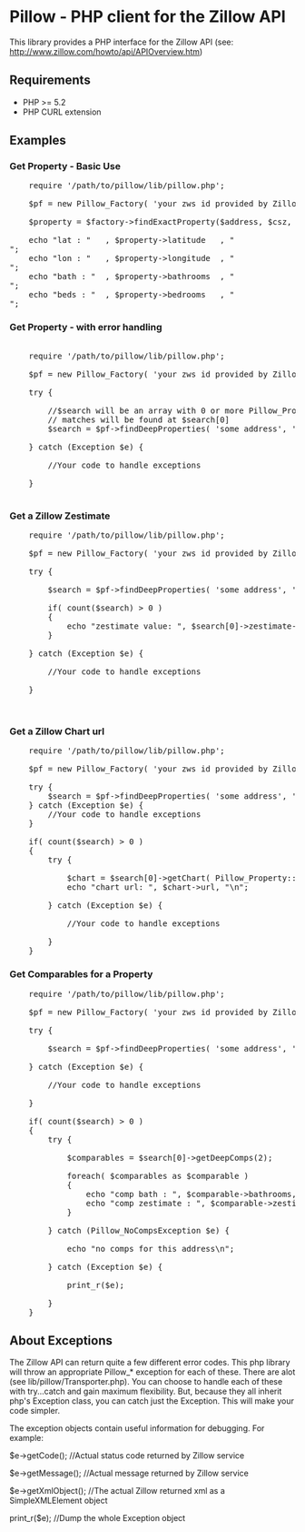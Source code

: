 # Pillow - PHP client for the Zillow API

This library provides a PHP interface for the Zillow API
(see: http://www.zillow.com/howto/api/APIOverview.htm)

## Requirements

* PHP >= 5.2
* PHP CURL extension

## Examples

### Get Property - Basic Use
<pre>
    require '/path/to/pillow/lib/pillow.php';

    $pf = new Pillow_Factory( 'your zws id provided by Zillow' );

    $property = $factory->findExactProperty($address, $csz, TRUE);

    echo "lat : "   , $property->latitude   , "<br />";
    echo "lon : "   , $property->longitude  , "<br />";
    echo "bath : "  , $property->bathrooms  , "<br />";
    echo "beds : "  , $property->bedrooms   , "<br />";
</pre>

### Get Property - with error handling
<pre>

    require '/path/to/pillow/lib/pillow.php';

    $pf = new Pillow_Factory( 'your zws id provided by Zillow' );

    try {

        //$search will be an array with 0 or more Pillow_Property objects. Exact
        // matches will be found at $search[0]
        $search = $pf->findDeepProperties( 'some address', 'city state or zip' );

    } catch (Exception $e) {
        
        //Your code to handle exceptions

    }

</pre>

### Get a Zillow Zestimate
<pre>
    require '/path/to/pillow/lib/pillow.php';

    $pf = new Pillow_Factory( 'your zws id provided by Zillow' );

    try {

        $search = $pf->findDeepProperties( 'some address', 'city state or zip' );

        if( count($search) > 0 )
        {
            echo "zestimate value: ", $search[0]->zestimate->amount;
        }

    } catch (Exception $e) {

        //Your code to handle exceptions

    }

    
</pre>

### Get a Zillow Chart url
<pre>
    require '/path/to/pillow/lib/pillow.php';

    $pf = new Pillow_Factory( 'your zws id provided by Zillow' );

    try {
        $search = $pf->findDeepProperties( 'some address', 'city state or zip' );
    } catch (Exception $e) {
        //Your code to handle exceptions
    }

    if( count($search) > 0 )
    {
        try {

            $chart = $search[0]->getChart( Pillow_Property::CHART_UNIT_DOLLAR );
            echo "chart url: ", $chart->url, "\n";

        } catch (Exception $e) {

            //Your code to handle exceptions

        }
    }
</pre>

### Get Comparables for a Property
<pre>
    require '/path/to/pillow/lib/pillow.php';

    $pf = new Pillow_Factory( 'your zws id provided by Zillow' );

    try {

        $search = $pf->findDeepProperties( 'some address', 'city state or zip' );

    } catch (Exception $e) {

        //Your code to handle exceptions

    }

    if( count($search) > 0 )
    {
        try {

            $comparables = $search[0]->getDeepComps(2);

            foreach( $comparables as $comparable )
            {
                echo "comp bath : ", $comparable->bathrooms, "\n";
                echo "comp zestimate : ", $comparable->zestimate->amount, "\n";
            }

        } catch (Pillow_NoCompsException $e) {

            echo "no comps for this address\n";

        } catch (Exception $e) {

            print_r($e);

        }
    }
</pre>

## About Exceptions
The Zillow API can return quite a few different error codes. This php library
will throw an appropriate Pillow_* exception for each of these. There are alot
(see lib/pillow/Transporter.php). You can choose to handle each of these
with try...catch and gain maximum flexibility. But, because they all inherit
php's Exception class, you can catch just the Exception. This will make your
code simpler.

The exception objects contain useful information for debugging. For example:

$e->getCode(); //Actual status code returned by Zillow service

$e->getMessage(); //Actual message returned by Zillow service

$e->getXmlObject(); //The actual Zillow returned xml as a SimpleXMLElement object

print_r($e); //Dump the whole Exception object